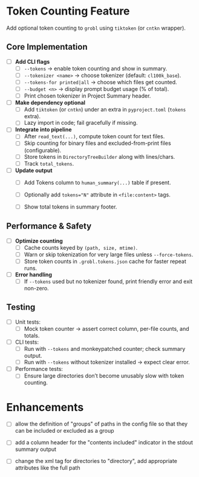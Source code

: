 # Token Counting Feature

Add optional token counting to `grobl` using `tiktoken` (or `cntkn` wrapper).

## Core Implementation

- [ ] **Add CLI flags**
  - [ ] `--tokens` → enable token counting and show in summary.
  - [ ] `--tokenizer <name>` → choose tokenizer (default: `cl100k_base`).
  - [ ] `--tokens-for printed|all` → choose which files get counted.
  - [ ] `--budget <n>` → display prompt budget usage (% of total).
  - [ ] Print chosen tokenizer in Project Summary header.

- [ ] **Make dependency optional**
  - [ ] Add `tiktoken` (or `cntkn`) under an extra in `pyproject.toml` (`tokens` extra).
  - [ ] Lazy import in code; fail gracefully if missing.

- [ ] **Integrate into pipeline**
  - [ ] After `read_text(...)`, compute token count for text files.
  - [ ] Skip counting for binary files and excluded-from-print files (configurable).
  - [ ] Store tokens in `DirectoryTreeBuilder` along with lines/chars.
  - [ ] Track `total_tokens`.

- [ ] **Update output**
  - [ ] Add Tokens column to `human_summary(...)` table if present.
  - [ ] Optionally add `tokens="N"` attribute in `<file:content>` tags.
  - [ ] Show total tokens in summary footer.


## Performance & Safety

- [ ] **Optimize counting**
  - [ ] Cache counts keyed by `(path, size, mtime)`.
  - [ ] Warn or skip tokenization for very large files unless `--force-tokens`.
  - [ ] Store token counts in `.grobl.tokens.json` cache for faster repeat runs.

- [ ] **Error handling**
  - [ ] If `--tokens` used but no tokenizer found, print friendly error and exit non-zero.

## Testing

- [ ] Unit tests:
  - [ ] Mock token counter → assert correct column, per-file counts, and totals.
- [ ] CLI tests:
  - [ ] Run with `--tokens` and monkeypatched counter; check summary output.
  - [ ] Run with `--tokens` without tokenizer installed → expect clear error.
- [ ] Performance tests:
  - [ ] Ensure large directories don’t become unusably slow with token counting.

# Enhancements
- [ ] allow the definition of "groups" of paths in the config file so that they can be included or excluded as a group
- [ ] add a column header for the "contents included" indicator in the stdout summary output 
- [ ] change the xml tag for directories to "directory", add appropriate attributes like the full path

